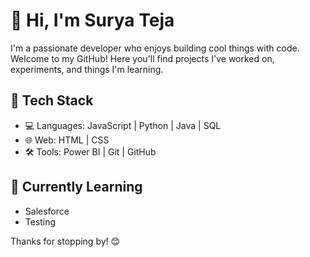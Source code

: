 # 👋 Hi, I'm Surya Teja

I'm a passionate developer who enjoys building cool things with code.  
Welcome to my GitHub! Here you'll find projects I've worked on, experiments, and things I'm learning.

## 🚀 Tech Stack
- 💻 Languages: JavaScript | Python | Java | SQL 
- 🌐 Web: HTML | CSS 
- 🛠 Tools: Power BI | Git | GitHub 

## 🌱 Currently Learning
- Salesforce
- Testing

Thanks for stopping by! 😊
